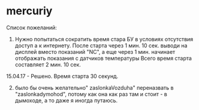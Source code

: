 # mercuriy
Список пожеланий:

1) Нужно попытаться сократить время стара БУ в условиях отсутствия доступ а к интернету. 
 После старта через 1 мин. 10 сек. выводи на дисплей вместо показаний "NC", а еще через 1 мин. 
 начинает отображать показания с датчиков температуры Всего время старта составляет 2 мин. 10 сек.

15.04.17 - Решено. Время старта 30 секунд.

2) было бы очень желательно" zaslonkaVozduha" переназвать в "zaslonkadymohod", потому как она как раз там и стоит - в дымоходе, а то даже я иногда путаюсь.  
